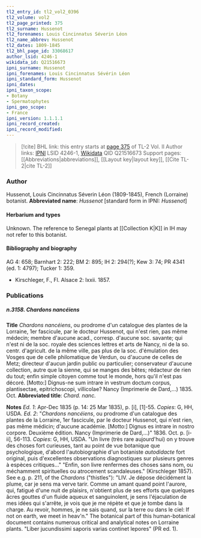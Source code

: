 ```yaml
---
tl2_entry_id: tl2_vol2_0396
tl2_volume: vol2
tl2_page_printed: 375
tl2_surname: Hussenot
tl2_forenames: Louis Cincinnatus Séverin Léon
tl2_name_abbrev: Hussenot
tl2_dates: 1809-1845
tl2_bhl_page_id: 33068617
author_lsid: 4246-1
wikidata_id: Q21516673
ipni_surname: Hussenot
ipni_forenames: Louis Cincinnatus Sévérin Léon
ipni_standard_form: Hussenot
ipni_dates: 
ipni_taxon_scope: 
- Botany
- Spermatophytes
ipni_geo_scope: 
- France
ipni_version: 1.1.1.1
ipni_record_created: 
ipni_record_modified:
---
```


> [!cite] BHL link: this entry starts at [page 375](https://www.biodiversitylibrary.org/page/33068617) of TL-2 Vol. II
> Author links: [IPNI](https://www.ipni.org/a/4246-1) LSID 4246-1, [Wikidata](https://www.wikidata.org/wiki/Q21516673) QID Q21516673
> Support pages: [[Abbreviations|abbreviations]], [[Layout key|layout key]], [[Cite TL-2|cite TL-2]]

### Author

Hussenot, Louis Cincinnatus Séverin Léon (1809-1845), French (Lorraine) botanist. 
**Abbreviated name**: *Hussenot* \[standard form in IPNI: *Hussenot*\]

#### Herbarium and types

Unknown. The reference to Senegal plants at [[Collection K|K]] in IH may not refer to this botanist.

#### Bibliography and biography

AG 4: 658; Barnhart 2: 222; BM 2: 895; IH 2: 294(?); Kew 3: 74; PR 4341 (ed. 1: 4797); Tucker 1: 359.
- Kirschleger, F., Fl. Alsace 2: lxxii. 1857.

### Publications

##### n.3158. Chardons nancéiens

**Title**
*Chardons nancéiens*, ou prodrome d'un catalogue des plantes de la Lorraine, 1er fascicule, par le docteur Hussenot, qui n'est rien, pas même médecin; membre d'aucune acad., corresp. d'aucune soc. savante; qui n'est ni de la soc. royale des sciences lettres et arts de Nancy, ni de la so. centr. d'agricult. de la même ville, pas plus de la soc. d'émulation des Vosges que de celle philomatique de Verdun, ou d'aucune de celles de Metz; directeur d'aucun jardin public ou particulier; conservateur d'aucune collection, autre que la sienne, qui se manges des bêtes; rédacteur de rien du tout; enfin simple citoyen comme tout le monde, hors qu'il n'est pas décoré. \[Motto:\] Dignus-ne sum intrare in vestrum doctum corpus, plantisectae, epitrichoscopi, villicolae? Nancy (Imprimerie de Dard,...) 1835. Oct.
**Abbreviated title**: *Chard. nanc.*

**Notes**
*Ed. 1*: Apr-Dec 1835 (p. 14: 25 Mar 1835), p. \[i\], \[1\]-55. *Copies*: G, HH, USDA.
*Ed. 2*: "*Chardons nancéiens*, ou prodrome d'un catalogue des plantes de la Lorraine, 1er fascicule, par le docteur Hussenot, qui n'est rien, pas même médicin; d'aucune académie. \[Motto:\] Dignus es intrare in nostro corpore. Deuxième édition. Nancy (Imprimerie de Dard,...)" 1836. Oct. p. \[i-ii\], 56-113. *Copies*: G, HH, USDA.
"Un livre (très rare aujourd'hui) on y trouve des choses fort curieuses, tant au point de vue botanique que psychologique, d'abord l'autobiographie d'un botaniste *autodidacte* fort original, puis d'excellentes observations diagnostiques sur plusieurs genres à espèces critiques..."
"Enfin, son livre renfermes des choses sans nom, ou méchamment spirituelles ou atrocement scandaleuses." (Kirschleger 1857). See e.g. p. 211, of the *Chardons* ("thistles"): "LIV. Je dépose décidément la plume, car je sens ma verve tarir. Comme un amant quand point l'aurore, qui, fatigué d'une nuit de plaisirs, n'obtient plus de ses efforts que quelques âcres gouttes d'un fluide aqueux et sanguinolent, je sens l'éjaculation de mes idées qui s'arrête, je vois que je me répète et que je tombe dans la charge. Au revoir, hommes, je ne sais quand, sur la terre ou dans le ciel: If not on earth, we meet in heav'n." The botanical part of this human-botanical document contains numerous critical and analytical notes on Lorraine plants. "Liber jucundissimi saporis varias continet lepores" (PR ed. 1).


